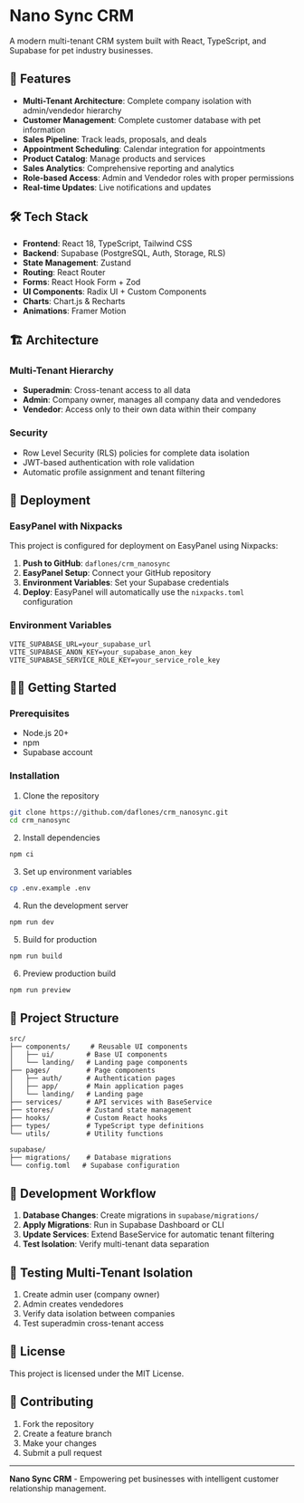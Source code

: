 # Nano Sync CRM

A modern multi-tenant CRM system built with React, TypeScript, and Supabase for pet industry businesses.

## 🚀 Features

- **Multi-Tenant Architecture**: Complete company isolation with admin/vendedor hierarchy
- **Customer Management**: Complete customer database with pet information
- **Sales Pipeline**: Track leads, proposals, and deals
- **Appointment Scheduling**: Calendar integration for appointments
- **Product Catalog**: Manage products and services
- **Sales Analytics**: Comprehensive reporting and analytics
- **Role-based Access**: Admin and Vendedor roles with proper permissions
- **Real-time Updates**: Live notifications and updates

## 🛠️ Tech Stack

- **Frontend**: React 18, TypeScript, Tailwind CSS
- **Backend**: Supabase (PostgreSQL, Auth, Storage, RLS)
- **State Management**: Zustand
- **Routing**: React Router
- **Forms**: React Hook Form + Zod
- **UI Components**: Radix UI + Custom Components
- **Charts**: Chart.js & Recharts
- **Animations**: Framer Motion

## 🏗️ Architecture

### Multi-Tenant Hierarchy
- **Superadmin**: Cross-tenant access to all data
- **Admin**: Company owner, manages all company data and vendedores
- **Vendedor**: Access only to their own data within their company

### Security
- Row Level Security (RLS) policies for complete data isolation
- JWT-based authentication with role validation
- Automatic profile assignment and tenant filtering

## 🚀 Deployment

### EasyPanel with Nixpacks

This project is configured for deployment on EasyPanel using Nixpacks:

1. **Push to GitHub**: `daflones/crm_nanosync`
2. **EasyPanel Setup**: Connect your GitHub repository
3. **Environment Variables**: Set your Supabase credentials
4. **Deploy**: EasyPanel will automatically use the `nixpacks.toml` configuration

### Environment Variables

```env
VITE_SUPABASE_URL=your_supabase_url
VITE_SUPABASE_ANON_KEY=your_supabase_anon_key
VITE_SUPABASE_SERVICE_ROLE_KEY=your_service_role_key
```

## 🏃‍♂️ Getting Started

### Prerequisites

- Node.js 20+
- npm
- Supabase account

### Installation

1. Clone the repository
```bash
git clone https://github.com/daflones/crm_nanosync.git
cd crm_nanosync
```

2. Install dependencies
```bash
npm ci
```

3. Set up environment variables
```bash
cp .env.example .env
```

4. Run the development server
```bash
npm run dev
```

5. Build for production
```bash
npm run build
```

6. Preview production build
```bash
npm run preview
```

## 📁 Project Structure

```
src/
├── components/     # Reusable UI components
│   ├── ui/        # Base UI components
│   └── landing/   # Landing page components
├── pages/         # Page components
│   ├── auth/      # Authentication pages
│   ├── app/       # Main application pages
│   └── landing/   # Landing page
├── services/      # API services with BaseService
├── stores/        # Zustand state management
├── hooks/         # Custom React hooks
├── types/         # TypeScript type definitions
└── utils/         # Utility functions

supabase/
├── migrations/    # Database migrations
└── config.toml   # Supabase configuration
```

## 🔄 Development Workflow

1. **Database Changes**: Create migrations in `supabase/migrations/`
2. **Apply Migrations**: Run in Supabase Dashboard or CLI
3. **Update Services**: Extend BaseService for automatic tenant filtering
4. **Test Isolation**: Verify multi-tenant data separation

## 🧪 Testing Multi-Tenant Isolation

1. Create admin user (company owner)
2. Admin creates vendedores
3. Verify data isolation between companies
4. Test superadmin cross-tenant access

## 📝 License

This project is licensed under the MIT License.

## 🤝 Contributing

1. Fork the repository
2. Create a feature branch
3. Make your changes
4. Submit a pull request

---

**Nano Sync CRM** - Empowering pet businesses with intelligent customer relationship management.
